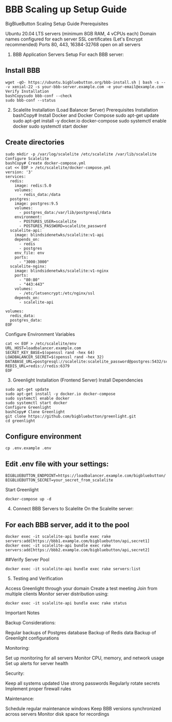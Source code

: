 # BBB Scaling up Setup Guide

BigBlueButton Scaling Setup Guide
Prerequisites

Ubuntu 20.04 LTS servers (minimum 8GB RAM, 4 vCPUs each)
Domain names configured for each server
SSL certificates (Let's Encrypt recommended)
Ports 80, 443, 16384-32768 open on all servers

1. BBB Application Servers Setup
For each BBB server:
##  Install BBB
```
wget -qO- https://ubuntu.bigbluebutton.org/bbb-install.sh | bash -s -- -v xenial-22 -s your-bbb-server.example.com -e your-email@example.com
Verify Installation
bashCopysudo bbb-conf --check
sudo bbb-conf --status
```
2. Scalelite Installation (Load Balancer Server)
Prerequisites Installation
bashCopy# Install Docker and Docker Compose
sudo apt-get update
sudo apt-get install -y docker.io docker-compose
sudo systemctl enable docker
sudo systemctl start docker

## Create directories
```
sudo mkdir -p /var/log/scalelite /etc/scalelite /var/lib/scalelite
Configure Scalelite
bashCopy# Create docker-compose.yml
cat << EOF > /etc/scalelite/docker-compose.yml
version: '3'
services:
  redis:
    image: redis:5.0
    volumes:
      - redis_data:/data
  postgres:
    image: postgres:9.5
    volumes:
      - postgres_data:/var/lib/postgresql/data
    environment:
      - POSTGRES_USER=scalelite
      - POSTGRES_PASSWORD=scalelite_password
  scalelite-api:
    image: blindsidenetwks/scalelite:v1-api
    depends_on:
      - redis
      - postgres
    env_file: env
    ports:
      - "3000:3000"
  scalelite-nginx:
    image: blindsidenetwks/scalelite:v1-nginx
    ports:
      - "80:80"
      - "443:443"
    volumes:
      - /etc/letsencrypt:/etc/nginx/ssl
    depends_on:
      - scalelite-api

volumes:
  redis_data:
  postgres_data:
EOF
```
Configure Environment Variables
```
cat << EOF > /etc/scalelite/env
URL_HOST=loadbalancer.example.com
SECRET_KEY_BASE=$(openssl rand -hex 64)
LOADBALANCER_SECRET=$(openssl rand -hex 32)
DATABASE_URL=postgresql://scalelite:scalelite_password@postgres:5432/scalelite
REDIS_URL=redis://redis:6379
EOF
```
3. Greenlight Installation (Frontend Server)
Install Dependencies
```
sudo apt-get update
sudo apt-get install -y docker.io docker-compose
sudo systemctl enable docker
sudo systemctl start docker
Configure Greenlight
bashCopy# Clone Greenlight
git clone https://github.com/bigbluebutton/greenlight.git
cd greenlight
```
##  Configure environment
```
cp .env.example .env
```
## Edit .env file with your settings:
```
BIGBLUEBUTTON_ENDPOINT=https://loadbalancer.example.com/bigbluebutton/
BIGBLUEBUTTON_SECRET=your_secret_from_scalelite
```
Start Greenlight
```
docker-compose up -d
```
4. Connect BBB Servers to Scalelite
On the Scalelite server:
## For each BBB server, add it to the pool
```
docker exec -it scalelite-api bundle exec rake servers:add[https://bbb1.example.com/bigbluebutton/api,secret1]
docker exec -it scalelite-api bundle exec rake servers:add[https://bbb2.example.com/bigbluebutton/api,secret2]
```
##Verify Server Pool
```
docker exec -it scalelite-api bundle exec rake servers:list
```
5. Testing and Verification

Access Greenlight through your domain
Create a test meeting
Join from multiple clients
Monitor server distribution using:
```
docker exec -it scalelite-api bundle exec rake status
```
Important Notes

Backup Considerations:

Regular backups of Postgres database
Backup of Redis data
Backup of Greenlight configurations


Monitoring:

Set up monitoring for all servers
Monitor CPU, memory, and network usage
Set up alerts for server health


Security:

Keep all systems updated
Use strong passwords
Regularly rotate secrets
Implement proper firewall rules


Maintenance:

Schedule regular maintenance windows
Keep BBB versions synchronized across servers
Monitor disk space for recordings